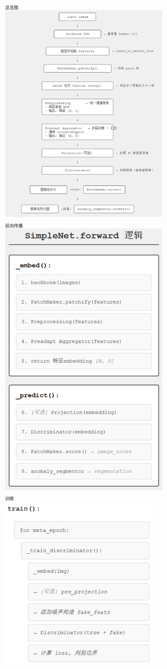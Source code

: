 总览图
![alt text](../imgs/notes/inshort.png)

前向传播
![alt text](../imgs/notes/forward.png)

训练
![alt text](../imgs/notes/train.png)